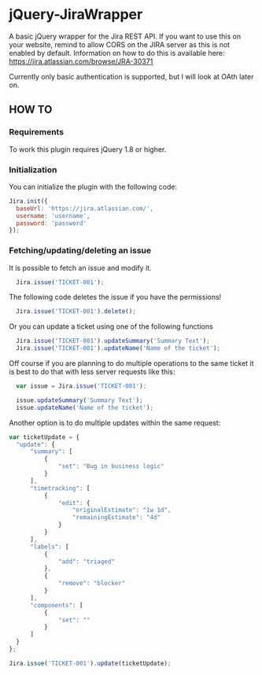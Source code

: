 # jQuery-JiraWrapper

A basic jQuery wrapper for the Jira REST API. If you want to use this on your website, remind to allow CORS  on the JIRA server as this is not enabled by default. Information on how to do this is available here: https://jira.atlassian.com/browse/JRA-30371

Currently only basic authentication is supported, but I will look at OAth later on.

## HOW TO

### Requirements

To work this plugin requires jQuery 1.8 or higher.

### Initialization

You can initialize the plugin with the following code:

```javascript
Jira.init({
  baseUrl: 'https://jira.atlassian.com/',
  username: 'username',
  password: 'password'
});
```

### Fetching/updating/deleting an issue

It is possible to fetch an issue and modify it.

```javascript
  Jira.issue('TICKET-001');
```

The following code deletes the issue if you have the permissions!

```javascript
  Jira.issue('TICKET-001').delete();
```

Or you can update a ticket using one of the following functions

```javascript
  Jira.issue('TICKET-001').updateSummary('Summary Text');
  Jira.issue('TICKET-001').updateName('Name of the ticket');
```

Off course if you are planning to do multiple operations to the same ticket it is best to do that with less server requests like this:

```javascript
  var issue = Jira.issue('TICKET-001'):

  issue.updateSummary('Summary Text');
  issue.updateName('Name of the ticket');
```

Another option is to do multiple updates within the same request:

```javascript
var ticketUpdate = {
  "update": {
      "summary": [
          {
              "set": "Bug in business logic"
          }
      ],
      "timetracking": [
          {
              "edit": {
                  "originalEstimate": "1w 1d",
                  "remainingEstimate": "4d"
              }
          }
      ],
      "labels": [
          {
              "add": "triaged"
          },
          {
              "remove": "blocker"
          }
      ],
      "components": [
          {
              "set": ""
          }
      ]
  }
};

Jira.issue('TICKET-001').update(ticketUpdate);
```
